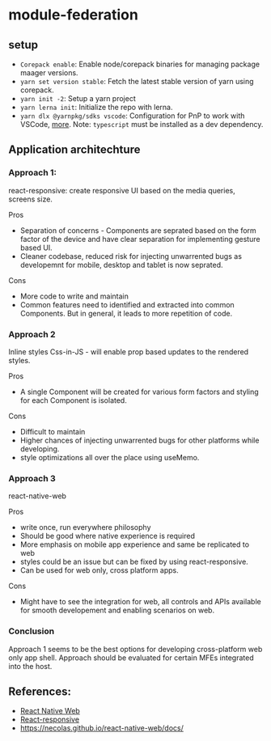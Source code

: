 # module-federation

## setup

- `Corepack enable`: Enable node/corepack binaries for managing package maager versions.
- `yarn set version stable`: Fetch the latest stable version of yarn using corepack.
- `yarn init -2`: Setup a yarn project
- `yarn lerna init`: Initialize the repo with lerna.
- `yarn dlx @yarnpkg/sdks vscode`: Configuration for PnP to work with VSCode, [more](https://next.yarnpkg.com/getting-started/editor-sdks). Note: `typescript` must be installed as a dev dependency.

## Application architechture

### Approach 1:

react-responsive: create responsive UI based on the media queries, screens size.

Pros

- Separation of concerns - Components are seprated based on the form factor of the device and have clear separation for implementing gesture based UI.
- Cleaner codebase, reduced risk for injecting unwarrented bugs as developemnt for mobile, desktop and tablet is now seprated.

Cons

- More code to write and maintain
- Common features need to identified and extracted into common Components. But in general, it leads to more repetition of code.

### Approach 2

Inline styles Css-in-JS - will enable prop based updates to the rendered styles.

Pros

- A single Component will be created for various form factors and styling for each Component is isolated.

Cons

- Difficult to maintain
- Higher chances of injecting unwarrented bugs for other platforms while developing.
- style optimizations all over the place using useMemo.

### Approach 3

react-native-web

Pros

- write once, run everywhere philosophy
- Should be good where native experience is required
- More emphasis on mobile app experience and same be replicated to web
- styles could be an issue but can be fixed by using react-responsive.
- Can be used for web only, cross platform apps.

Cons

- Might have to see the integration for web, all controls and APIs available for smooth developement and enabling scenarios on web.

### Conclusion

Approach 1 seems to be the best options for developing cross-platform web only app shell. Approach should be evaluated for certain MFEs integrated into the host.

## References:

- [React Native Web](https://blog.logrocket.com/complete-guide-react-native-web/)
- [React-responsive](https://blog.logrocket.com/using-react-responsive-to-implement-responsive-design/)
- https://necolas.github.io/react-native-web/docs/
